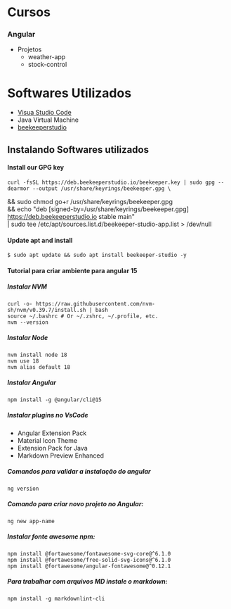 # Cursos
### Angular
  - Projetos
    - weather-app
    - stock-control

# Softwares Utilizados
 - [Visua Studio Code](https://code.visualstudio.com/docs/?dv=linux64_deb)
 - Java Virtual Machine
 - [beekeeperstudio](https://docs.beekeeperstudio.io/installation/linux/#deb)

## Instalando Softwares utilizados

#### Install our GPG key
    curl -fsSL https://deb.beekeeperstudio.io/beekeeper.key | sudo gpg --dearmor --output /usr/share/keyrings/beekeeper.gpg \
  && sudo chmod go+r /usr/share/keyrings/beekeeper.gpg \
  && echo "deb [signed-by=/usr/share/keyrings/beekeeper.gpg] https://deb.beekeeperstudio.io stable main" \
  | sudo tee /etc/apt/sources.list.d/beekeeper-studio-app.list > /dev/null

#### Update apt and install
    $ sudo apt update && sudo apt install beekeeper-studio -y

#### Tutorial para criar ambiente para angular 15

##### Instalar NVM

    curl -o- https://raw.githubusercontent.com/nvm-sh/nvm/v0.39.7/install.sh | bash
    source ~/.bashrc # Or ~/.zshrc, ~/.profile, etc. 	
    nvm --version

##### Instalar Node
    
    nvm install node 18
 	nvm use 18
 	nvm alias default 18

##### Instalar Angular
    npm install -g @angular/cli@15

##### Instalar plugins no VsCode

- Angular Extension Pack
- Material Icon Theme
- Extension Pack for Java
- Markdown Preview Enhanced

##### Comandos para validar a instalação do angular

    ng version

##### Comando para criar novo projeto no Angular:
    ng new app-name

##### Instalar fonte awesome npm:
    npm install @fortawesome/fontawesome-svg-core@^6.1.0
    npm install @fortawesome/free-solid-svg-icons@^6.1.0
    npm install @fortawesome/angular-fontawesome@^0.12.1

##### Para trabalhar com arquivos MD instale o markdown:
    npm install -g markdownlint-cli


